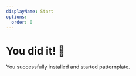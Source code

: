 ```yaml
---
displayName: Start
options:
  order: 0
---
```


# You did it! :tada:

You successfully installed and started patternplate.
